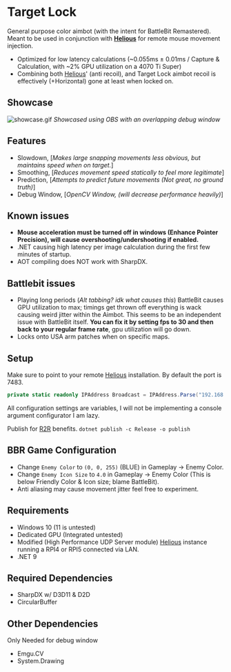 ﻿# Target Lock
General purpose color aimbot (with the intent for BattleBit Remastered). Meant to be used in conjunction with [**Helious**](https://github.com/StrateimTech/Helious) for remote mouse movement injection.

* Optimized for low latency calculations (~0.055ms ± 0.01ms / Capture & Calculation, with ~2% GPU utilization on a 4070 Ti Super)
* Combining both [Helious](https://github.com/StrateimTech/Helious)' (anti recoil), and Target Lock aimbot recoil is effectively (+Horizontal) gone at least when locked on.

## Showcase
![showcase.gif](showcase.gif)
_Showcased using OBS with an overlapping debug window_

## Features
* Slowdown, [_Makes large snapping movements less obvious, but maintains speed when on target._]
* Smoothing, [_Reduces movement speed statically to feel more legitimate_]
* Prediction, [_Attempts to predict future movements (Not great, no ground truth)_]
* Debug Window, [_OpenCV Window, (will decrease performance heavily)_]

## Known issues
* **Mouse acceleration must be turned off in windows (Enhance Pointer Precision), will cause overshooting/undershooting if enabled.**
* .NET causing high latency per image calculation during the first few minutes of startup.
* AOT compiling does NOT work with SharpDX.

## Battlebit issues
* Playing long periods (_Alt tabbing? idk what causes this_) BattleBit causes GPU utilization to max; timings get thrown off everything is wack causing weird jitter within the Aimbot. This seems to be an independent issue with BattleBit itself. **You can fix it by setting fps to 30 and then back to your regular frame rate**, gpu utilization will go down.
* Locks onto USA arm patches when on specific maps.

## Setup
Make sure to point to your remote [Helious](https://github.com/StrateimTech/Helious) installation.
By default the port is 7483.
```c#
private static readonly IPAddress Broadcast = IPAddress.Parse("192.168.0.190");
```
All configuration settings are variables, I will not be implementing a console argument configurator I am lazy.

Publish for [R2R](https://learn.microsoft.com/en-us/dotnet/core/deploying/ready-to-run) benefits.
``
dotnet publish -c Release -o publish
``
## BBR Game Configuration
* Change ``Enemy Color`` to ``(0, 0, 255)`` (BLUE) in Gameplay -> Enemy Color.
* Change ``Enemy Icon Size`` to ``4.0`` in Gameplay -> Enemy Color (This is below Friendly Color & Icon size; blame BattleBit).
* Anti aliasing may cause movement jitter feel free to experiment.

## Requirements
* Windows 10 (11 is untested)
* Dedicated GPU (Integrated untested)
* Modified (High Performance UDP Server module) [Helious](https://github.com/StrateimTech/Helious) instance running a RPI4 or RPI5 connected via LAN.
* .NET 9

## Required Dependencies
* SharpDX w/ D3D11 & D2D
* CircularBuffer

## Other Dependencies
Only Needed for debug window
* Emgu.CV
* System.Drawing